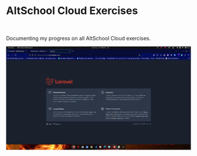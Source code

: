 # AltSchool Cloud Exercises
<br>

Documenting my progress on all AltSchool Cloud exercises.
<br>

![Laravel Frontview](./second_semester_exam/images/laravel_frontpage.png)